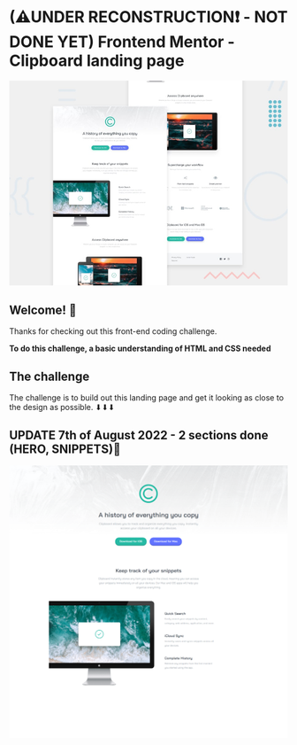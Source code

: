 # (⚠UNDER RECONSTRUCTION❗ - NOT DONE YET) Frontend Mentor - Clipboard landing page 

![Design preview for the Clipboard landing page coding challenge](./design/desktop-preview.jpg)

## Welcome! 👋

Thanks for checking out this front-end coding challenge.


**To do this challenge, a basic understanding of HTML and CSS needed**

## The challenge

The challenge is to build out this landing page and get it looking as close to the design as possible. ⬇⬇⬇

## UPDATE 7th of August 2022 - 2 sections done (HERO, SNIPPETS)💪
<img src="07-09-2022.png" alt="update preview">
